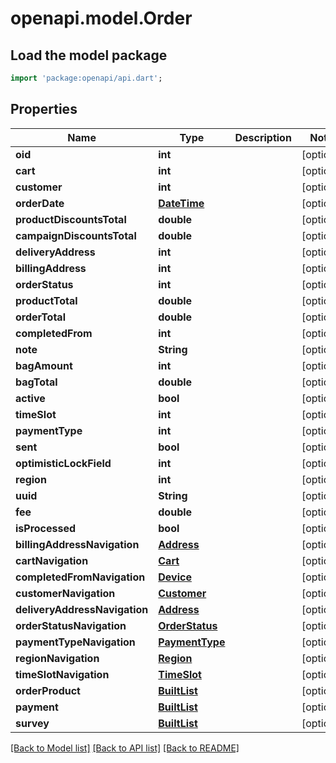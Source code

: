 # openapi.model.Order

## Load the model package
```dart
import 'package:openapi/api.dart';
```

## Properties
Name | Type | Description | Notes
------------ | ------------- | ------------- | -------------
**oid** | **int** |  | [optional] 
**cart** | **int** |  | [optional] 
**customer** | **int** |  | [optional] 
**orderDate** | [**DateTime**](DateTime.md) |  | [optional] 
**productDiscountsTotal** | **double** |  | [optional] 
**campaignDiscountsTotal** | **double** |  | [optional] 
**deliveryAddress** | **int** |  | [optional] 
**billingAddress** | **int** |  | [optional] 
**orderStatus** | **int** |  | [optional] 
**productTotal** | **double** |  | [optional] 
**orderTotal** | **double** |  | [optional] 
**completedFrom** | **int** |  | [optional] 
**note** | **String** |  | [optional] 
**bagAmount** | **int** |  | [optional] 
**bagTotal** | **double** |  | [optional] 
**active** | **bool** |  | [optional] 
**timeSlot** | **int** |  | [optional] 
**paymentType** | **int** |  | [optional] 
**sent** | **bool** |  | [optional] 
**optimisticLockField** | **int** |  | [optional] 
**region** | **int** |  | [optional] 
**uuid** | **String** |  | [optional] 
**fee** | **double** |  | [optional] 
**isProcessed** | **bool** |  | [optional] 
**billingAddressNavigation** | [**Address**](Address.md) |  | [optional] 
**cartNavigation** | [**Cart**](Cart.md) |  | [optional] 
**completedFromNavigation** | [**Device**](Device.md) |  | [optional] 
**customerNavigation** | [**Customer**](Customer.md) |  | [optional] 
**deliveryAddressNavigation** | [**Address**](Address.md) |  | [optional] 
**orderStatusNavigation** | [**OrderStatus**](OrderStatus.md) |  | [optional] 
**paymentTypeNavigation** | [**PaymentType**](PaymentType.md) |  | [optional] 
**regionNavigation** | [**Region**](Region.md) |  | [optional] 
**timeSlotNavigation** | [**TimeSlot**](TimeSlot.md) |  | [optional] 
**orderProduct** | [**BuiltList<OrderProduct>**](OrderProduct.md) |  | [optional] 
**payment** | [**BuiltList<Payment>**](Payment.md) |  | [optional] 
**survey** | [**BuiltList<Survey>**](Survey.md) |  | [optional] 

[[Back to Model list]](../README.md#documentation-for-models) [[Back to API list]](../README.md#documentation-for-api-endpoints) [[Back to README]](../README.md)


